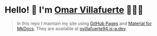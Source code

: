 # Hello! 👋 I'm [Omar Villafuerte](https://ovillafuerte94.is-a.dev/) 👨🏻‍💻

> In this repo I maintain my site using [GitHub Pages](https://pages.github.com) and [Material for MkDocs](https://squidfunk.github.io/mkdocs-material). They are available at [ovillafuerte94.is-a.dev](https://ovillafuerte94.is-a.dev).
